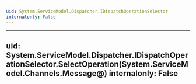 ```yaml
---
uid: System.ServiceModel.Dispatcher.IDispatchOperationSelector
internalonly: False
---
```


---
uid: System.ServiceModel.Dispatcher.IDispatchOperationSelector.SelectOperation(System.ServiceModel.Channels.Message@)
internalonly: False
---
